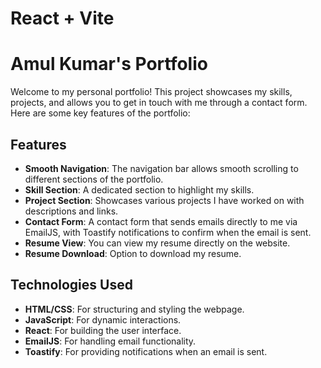 # React + Vite

# Amul Kumar's Portfolio

Welcome to my personal portfolio! This project showcases my skills, projects, and allows you to get in touch with me through a contact form. Here are some key features of the portfolio:

## Features

- **Smooth Navigation**: The navigation bar allows smooth scrolling to different sections of the portfolio.
- **Skill Section**: A dedicated section to highlight my skills.
- **Project Section**: Showcases various projects I have worked on with descriptions and links.
- **Contact Form**: A contact form that sends emails directly to me via EmailJS, with Toastify notifications to confirm when the email is sent.
- **Resume View**: You can view my resume directly on the website.
- **Resume Download**: Option to download my resume.

## Technologies Used

- **HTML/CSS**: For structuring and styling the webpage.
- **JavaScript**: For dynamic interactions.
- **React**: For building the user interface.
- **EmailJS**: For handling email functionality.
- **Toastify**: For providing notifications when an email is sent.

